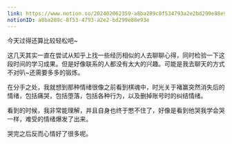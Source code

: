 ```yaml
---
link: https://www.notion.so/202402062359-a8ba289c8f534793a2e2bd299e88e93e
notionID: a8ba289c-8f53-4793-a2e2-bd299e88e93e
---
```

今天过得还算比较轻松吧~

这几天其实一直在尝试从知乎上找一些经历相似的人去聊聊心得，同时检验一下这段时间的学习成果。但是好像联系的人都没有太大的兴趣。可能是我去聊天的方式不对叭~还需要多多的锻炼。

在分手之处，我就想到那种情绪很像之前看到棋魂中，时光关于褚赢突然消失后的情绪，包括痛哭，包括堕落，包括各种行为，以及删掉账号时的纠结情绪。

看到的时候，我非常能理解，并且自身也终于憋不住了，好像是看到他哭我学会哭一样，难受的情绪爆发了出来。

哭完之后反而心情好了很多呢。